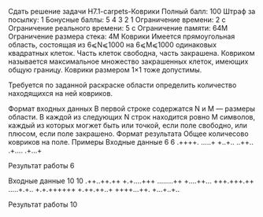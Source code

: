 Сдать решение задачи H7.1-carpets-Коврики
Полный балл:	100
Штраф за посылку:	1
Бонусные баллы:	5 4 3 2 1
Ограничение времени:	2 с
Ограничение реального времени:	5 с
Ограничение памяти:	64M
Ограничение размера стека:	4M
Коврики
Имеется прямоугольная область, состоящая из 6⩽N⩽1000 на 6⩽M⩽1000 одинаковых квадратных клеток. Часть клеток свободна, часть закрашена. Ковриком называется максимальное множество закрашенных клеток, имеющих общую границу. Коврики размером 1×1 тоже допустимы.

Требуется по заданной раскраске области определить количество находящихся на ней ковриков.

Формат входных данных
В первой строке содержатся N и M — размеры области. В каждой из следующих N строк находится ровно M символов, каждый из которых могжет быть или точкой, если поле свободно, или плюсом, если поле закрашено.
Формат результата
Общее количесово ковриков на поле.
Примеры
Входные данные
6 6 
.++++. 
.....+ 
+..+.. 
..++.. 
.+.... 
.+...+
    
Результат работы
6
    
Входные данные
10 10
.++..++.++
+.+....+++
........++
+....++...
+++.+++.++
.....+.+..
+.+.++++++
+.++.++..+
++++...++.
+...+..+..
     
Результат работы
10
